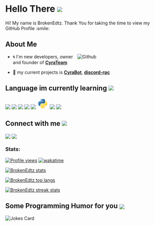 <h1 align"center"> Hello There <img src = "https://raw.githubusercontent.com/MartinHeinz/MartinHeinz/master/wave.gif" width = 1px> </h1>
<p align='center'>

</p>
<div size='20px'> Hi! My name is BrokenEdtz. Thank You for taking the time to view my GitHub Profile :smile: 
</div>

<h2 align="left"> About Me </h2>

<img width="55%" align="right" alt="Github" src="https://raw.githubusercontent.com/onimur/.github/master/.resources/git-header.svg" />

- 🌀 I'm new developers, owner and founder of <a href="https://github.com/CyraTeam"><strong>CyraTeam</strong></a>

- 🔭 my current projects is <a href="https://www.cyrabot.my.id/"><strong>CyraBot</strong></a>, <a href="https://github.com/CyraTeam/discord-rpc"><strong>discord-rpc</strong></a>

<h2 align="left"> Language im currently learning <img src = "https://media2.giphy.com/media/QssGEmpkyEOhBCb7e1/giphy.gif?cid=ecf05e47a0n3gi1bfqntqmob8g9aid1oyj2wr3ds3mg700bl&rid=giphy.gif" width = 32px> </h2>
<a href="" target='_blank'><img width='32px' src='https://raw.githubusercontent.com/rahulbanerjee26/githubAboutMeGenerator/main/icons/javascript.svg'></a>
<a href="" target='_blank'><img width='32px' src='https://raw.githubusercontent.com/rahulbanerjee26/githubAboutMeGenerator/main/icons/typescript.svg'/></a>
<a href="" target='_blank'><img width='32px' src='https://raw.githubusercontent.com/rahulbanerjee26/githubAboutMeGenerator/main/icons/java.svg'></a>
<a href="" target='_blank'><img width='32px' src='https://raw.githubusercontent.com/rahulbanerjee26/githubAboutMeGenerator/main/icons/html.svg'></a>
<a href="" target='_blank'><img width='32px' src='https://raw.githubusercontent.com/rahulbanerjee26/githubAboutMeGenerator/main/icons/css.svg'></a>
<a href="https://www.python.org" target='_blank'><img width='36px' src='https://raw.githubusercontent.com/devicons/devicon/master/icons/python/python-original.svg'></a>
<a href="" target='_blank'><img width='32px' src='https://raw.githubusercontent.com/rahulbanerjee26/githubAboutMeGenerator/main/icons/c.svg'></a>
<a href="" target='_blank'><img width='32px' src='https://raw.githubusercontent.com/rahulbanerjee26/githubAboutMeGenerator/main/icons/kotlin.svg'></a>

<h2 align="left"> Connect with me <img src='https://raw.githubusercontent.com/ShahriarShafin/ShahriarShafin/main/Assets/handshake.gif' width="100px"> </h2>
<a href = 'https://www.github.com/Quit75Gaming'> <img width = '32px' align= 'center' src="https://raw.githubusercontent.com/rahulbanerjee26/githubAboutMeGenerator/main/icons/github.svg"/></a> 
<a href= 'https://discord.gg/498Axaz9VF'> <img width ='40px' align= 'center' src ='https://raw.githubusercontent.com/rahulbanerjee26/githubAboutMeGenerator/main/icons/discord.svg'> </a>

<h3 align="left">Stats:</h3>

[![Profile views](https://komarev.com/ghpvc/?username=quit75gaming&label=Profile%20Views&color=00ff6e&style=flat)](https://github.com/brokenedtzjs)
[![wakatime](https://wakatime.com/badge/user/48eebc5a-4806-4cf7-ba04-cdc9d5c29b8f.svg)](https://wakatime.com/@48eebc5a-4806-4cf7-ba04-cdc9d5c29b8f)

[![BrokenEdtz stats](https://github-readme-stats.vercel.app/api?username=brokenedtzjs&include_all_commits=Tru&show_icons=True&theme=radical&locale=en)](https://github.com/brokenedtzjs)

[![BrokenEdtz top langs](https://github-readme-stats.vercel.app/api/top-langs?username=brokenedtzjs&show_icons=true&theme=tokyonight&locale=en&layout=compact)](https://github.com/brokenedtzjs)

[![BrokenEdtz streak stats](https://github-readme-streak-stats.herokuapp.com/?user=brokenedtzjs&theme=dark)](https://github.com/brokenedtzjs)

<h2> Some Programming Humor for you <img align ='center' src='https://media2.giphy.com/media/UQDSBzfyiBKvgFcSTw/giphy.gif?cid=ecf05e47p3cd513axbek3f56ti3jzizq8hincw20jauyyfyw&rid=giphy.gif' width = '32px'></h2>

![Jokes Card](https://readme-jokes.vercel.app/api?theme=default)
